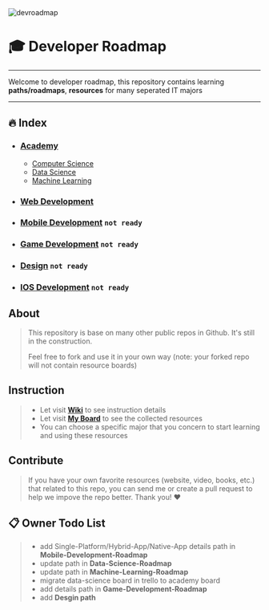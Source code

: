 <img src="https://github.com/luuductrung1234/dev-roadmap/blob/master/devroadmap.png" alt="devroadmap">

# :mortar_board: Developer Roadmap

***

Welcome to developer roadmap, this repository contains learning **paths/roadmaps**, **resources** for many seperated IT majors

***


## :fire: Index
* ### [Academy](https://github.com/luuductrung1234/dev-roadmap/projects/2)   
   *  [Computer Science](https://github.com/luuductrung1234/dev-roadmap/tree/master/computer-science-roadmap)
   *  [Data Science](https://github.com/luuductrung1234/dev-roadmap/tree/master/data-science-roadmap)
   *  [Machine Learning](https://github.com/luuductrung1234/dev-roadmap/tree/master/machine-learning-roadmap)
  
* ### [Web Development](https://github.com/luuductrung1234/dev-roadmap/tree/master/web-development-roadmap)
* ### [Mobile Development](https://github.com/luuductrung1234/dev-roadmap/tree/master/mobile-development-roadmap) `not ready`
* ### [Game Development](https://github.com/luuductrung1234/dev-roadmap/tree/master/game-development-roadmap) `not ready`
* ### [Design](https://github.com/togiberlin/ui-ux-designer-roadmap)              `not ready`
* ### [IOS Development](https://github.com/BohdanOrlov/iOS-Developer-Roadmap)           `not ready`


## About
> This repository is base on many other public repos in Github. It's still in the construction.
>
> Feel free to fork and use it in your own way (note: your forked repo will not contain resource boards)

## Instruction
> - Let visit [**Wiki**](https://github.com/luuductrung1234/dev-roadmap/wiki) to see instruction details
> - Let visit [**My Board**](https://github.com/luuductrung1234/dev-roadmap/projects) to see the collected resources
> - You can choose a specific major that you concern to start learning and using these resources 

## Contribute
> If you have your own favorite resources (website, video, books, etc.) that related to this repo, you can send me or create a pull request to help we impove the repo better. Thank you! :heart:

## :clipboard: Owner Todo List
> - add Single-Platform/Hybrid-App/Native-App details path in **Mobile-Development-Roadmap**
> - update path in **Data-Science-Roadmap**
> - update path in **Machine-Learning-Roadmap**
> - migrate data-science board in trello to academy board
> - add details path in **Game-Development-Roadmap**
> - add **Desgin path**
